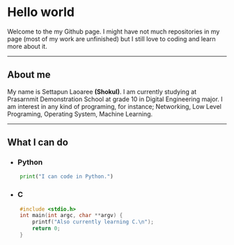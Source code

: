 # Hello world

Welcome to the my Github page. I might have not much repositories in my page (most of my work are unfinished)
but I still love to coding and learn more about it.

---

## About me

My name is Settapun Laoaree **(Shokul)**. I am currently studying at Prasarnmit Demonstration School at grade 10 in Digital Engineering major.
I am interest in any kind of programing, for instance; Networking, Low Level Programing, Operating System, Machine Learning.

---

## What I can do

- ### Python

```python
    print("I can code in Python.")
```

- ### C

```c
    #include <stdio.h>
    int main(int argc, char **argv) {
        printf("Also currently learning C.\n");
        return 0;
    }
```
